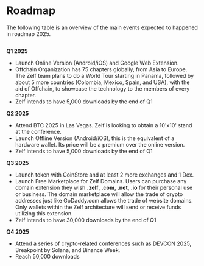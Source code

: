 # Roadmap

The following table is an overview of the main events expected to happened in roadmap 2025.&#x20;

<figure><img src="https://1181224621-files.gitbook.io/~/files/v0/b/gitbook-x-prod.appspot.com/o/spaces%2F8gNFkboz6GblVtE9zQq9%2Fuploads%2FVYVHNPg9luOEHpO6UZD1%2FRoadmap%20ZNS.png?alt=media&#x26;token=095f5375-036e-4289-b033-871d7ff1d577" alt=""><figcaption></figcaption></figure>

**Q1 2025**

* Launch Online Version (Android/iOS) and Google Web Extension.&#x20;
* Offchain Organization has 75 chapters globally, from Asia to Europe. The Zelf team plans to do a World Tour starting in Panama, followed by about 5 more countries (Colombia, Mexico, Spain, and USA), with the aid of Offchain, to showcase the technology to the members of every chapter.&#x20;
* Zelf intends to have 5,000 downloads by the end of Q1

**Q2 2025**

* Attend BTC 2025 in Las Vegas. Zelf is looking to obtain a 10'x10' stand at the conference.&#x20;
* Launch Offline Version (Android/iOS), this is the equivalent of a hardware wallet. Its price will be a premium over the online version.&#x20;
* Zelf intends to have 5,000 downloads by the end of Q1

**Q3 2025**

* Launch token with CoinStore and at least 2 more exchanges and 1 Dex.&#x20;
* Launch Free Marketplace for Zelf Domains. Users can purchase any domain extension they wish **.zelf**, **.com**, **.net**, **.io** for their personal use or business. The domain marketplace will allow the trade of crypto addresses just like GoDaddy.com allows the trade of website domains. Only wallets within the Zelf architecture will send or receive funds utilizing this extension.&#x20;
* Zelf intends to have 30,000 downloads by the end of Q1

**Q4 2025**

* Attend a series of crypto-related conferences such as DEVCON 2025, Breakpoint by Solana, and Binance Week.
* Reach 50,000 downloads
